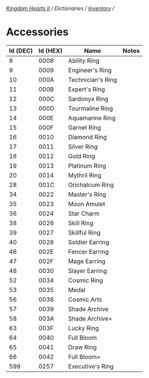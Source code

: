 ###### [Kingdom Hearts II](../../index.md) / Dictionaries / [Inventory](../inventory.md) /

# Accessories

| Id (DEC) | Id (HEX) | Name | Notes |
|----------|----------|------|-------|
| 8   | 0008 | Ability Ring      |  |
| 9   | 0009 | Engineer's Ring   |  |
| 10  | 000A | Technician's Ring |  |
| 11  | 000B | Expert's Ring     |  |
| 12  | 000C | Sardonyx Ring     |  |
| 13  | 000D | Tourmaline Ring   |  |
| 14  | 000E | Aquamarine Ring   |  |
| 15  | 000F | Garnet Ring       |  |
| 16  | 0010 | Diamond Ring      |  |
| 17  | 0011 | Silver Ring       |  |
| 18  | 0012 | Gold Ring         |  |
| 19  | 0013 | Platinum Ring     |  |
| 20  | 0014 | Mythril Ring      |  |
| 28  | 001C | Orichalcum Ring   |  |
| 34  | 0022 | Master's Ring     |  |
| 35  | 0023 | Moon Amulet       |  |
| 36  | 0024 | Star Charm        |  |
| 38  | 0026 | Skill Ring        |  |
| 39  | 0027 | Skillful Ring     |  |
| 40  | 0028 | Soldier Earring   |  |
| 46  | 002E | Fencer Earring    |  |
| 47  | 002F | Mage Earring      |  |
| 48  | 0030 | Slayer Earring    |  |
| 52  | 0034 | Cosmic Ring       |  |
| 53  | 0035 | Medal             |  |
| 56  | 0038 | Cosmic Arts       |  |
| 57  | 0039 | Shade Archive     |  |
| 58  | 003A | Shade Archive+    |  |
| 63  | 003F | Lucky Ring        |  |
| 64  | 0040 | Full Bloom        |  |
| 65  | 0041 | Draw Ring         |  |
| 66  | 0042 | Full Bloom+       |  |
| 599 | 0257 | Executive's Ring  |  |
